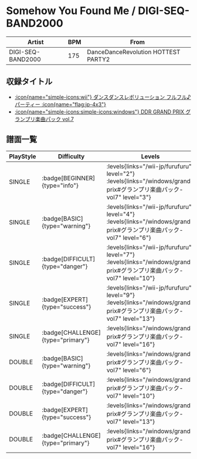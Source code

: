 # Somehow You Found Me / DIGI-SEQ-BAND2000

|Artist|BPM|From|
|------|---|----|
|DIGI-SEQ-BAND2000|175|DanceDanceRevolution HOTTEST PARTY2|

## 収録タイトル

- [:icon{name="simple-icons:wii"} ダンスダンスレボリューション フルフル♪パーティー :icon{name="flag:jp-4x3"}](/wii-jp/furufuru)
- [:icon{name="simple-icons:simple-icons:windows"} DDR GRAND PRIX グランプリ楽曲パック vol.7](/windows/grand-prix#グランプリ楽曲パック-vol7)

## 譜面一覧

|PlayStyle|Difficulty|Levels|Notes|Movie|
|---------|----------|------|-----|-----|
|SINGLE| :badge[BEGINNER]{type="info"}| :levels{links="/wii-jp/furufuru" level="2"} :levels{links="/windows/grand-prix#グランプリ楽曲パック-vol7" level="3"}|120/0||
|SINGLE| :badge[BASIC]{type="warning"}| :levels{links="/wii-jp/furufuru" level="4"} :levels{links="/windows/grand-prix#グランプリ楽曲パック-vol7" level="6"}|144/0||
|SINGLE| :badge[DIFFICULT]{type="danger"}| :levels{links="/wii-jp/furufuru" level="7"} :levels{links="/windows/grand-prix#グランプリ楽曲パック-vol7" level="10"}|309/8||
|SINGLE| :badge[EXPERT]{type="success"}| :levels{links="/wii-jp/furufuru" level="9"} :levels{links="/windows/grand-prix#グランプリ楽曲パック-vol7" level="13"}|406/0||
|SINGLE| :badge[CHALLENGE]{type="primary"}| :levels{links="/windows/grand-prix#グランプリ楽曲パック-vol7" level="16"}|606/19||
|DOUBLE| :badge[BASIC]{type="warning"}| :levels{links="/windows/grand-prix#グランプリ楽曲パック-vol7" level="6"}|144/0||
|DOUBLE| :badge[DIFFICULT]{type="danger"}| :levels{links="/windows/grand-prix#グランプリ楽曲パック-vol7" level="10"}|305/8||
|DOUBLE| :badge[EXPERT]{type="success"}| :levels{links="/windows/grand-prix#グランプリ楽曲パック-vol7" level="13"}|418/4||
|DOUBLE| :badge[CHALLENGE]{type="primary"}| :levels{links="/windows/grand-prix#グランプリ楽曲パック-vol7" level="16"}|594/19||
